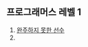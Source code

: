 ## 프로그래머스 레벨 1

1. [완주하지 못한 선수](https://gist.github.com/pdvonzoo/e8969ef8362d7944d276a118f7cb2d69)
1. [](https://gist.github.com/pdvonzoo/95f67d3c2c98f961dcb1e5ca1baf089d)
